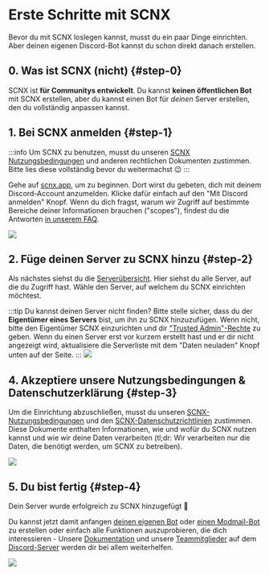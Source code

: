 # Erste Schritte mit SCNX

Bevor du mit SCNX loslegen kannst, musst du ein paar Dinge einrichten. Aber deinen eigenen Discord-Bot kannst du schon direkt danach erstellen.

## 0. Was ist SCNX (nicht) {#step-0}

SCNX ist **für Communitys entwickelt**. Du kannst __**keinen öffentlichen Bot**__ mit SCNX erstellen, aber du kannst einen Bot für
*deinen* Server erstellen, den du vollständig anpassen kannst.

## 1. Bei SCNX anmelden {#step-1}

:::info
Um SCNX zu benutzen, musst du unseren [SCNX Nutzungsbedingungen](https://scootk.it/scnx-tos) und anderen rechtlichen Dokumenten zustimmen. Bitte
lies diese vollständig bevor du weitermachst :wink:
:::

Gehe auf [scnx.app](https://scnx.app/de), um zu beginnen. Dort wirst du gebeten, dich mit deinem Discord-Account anzumelden. Klicke dafür einfach auf
den "Mit Discord anmelden" Knopf. Wenn du dich fragst, warum wir Zugriff auf bestimmte Bereiche deiner Informationen brauchen
("scopes"), findest du die Antworten [in unserem FAQ](/docs/scnx/account-and-billing/faq#discord-access).

![](@site/docs/assets/setup/setup-1.png)

## 2. Füge deinen Server zu SCNX hinzu {#step-2}

Als nächstes siehst du die [Serverübersicht](https://scnx.app/de/user/guilds). Hier siehst du alle Server, auf die du Zugriff hast.
Wähle den Server, auf welchem du SCNX einrichten möchtest.

:::tip Du kannst deinen Server nicht finden?
Bitte stelle sicher, dass du der **Eigentümer eines Servers** bist, um ihn zu SCNX hinzuzufügen. Wenn nicht, bitte den Eigentümer SCNX einzurichten
und dir ["Trusted Admin"-Rechte](/docs/scnx/guilds/trusted-admins) zu geben. Wenn du einen Server erst vor kurzem erstellt hast und er dir nicht angezeigt wird,
aktualisiere die Serverliste mit dem "Daten neuladen" Knopf unten auf der Seite.
:::
![](@site/docs/assets/setup/setup-2.png)

## 4. Akzeptiere unsere Nutzungsbedingungen & Datenschutzerklärung {#step-3}

Um die Einrichtung abzuschließen, musst du unseren [SCNX-Nutzungsbedingungen](https://scootk.it/scnx-tos)
und den [SCNX-Datenschutzrichtlinien](https://scootk.it/scnx-privacy) zustimmen. Diese Dokumente enthalten Informationen, wie und wofür du SCNX nutzen kannst
und wie wir deine Daten verarbeiten (tl;dr: Wir verarbeiten nur die Daten, die benötigt werden, um SCNX zu betreiben).

![](@site/docs/assets/setup/setup-4.png)

## 5. Du bist fertig {#step-4}

Dein Server wurde erfolgreich zu SCNX hinzugefügt :tada:

Du kannst jetzt damit anfangen [deinen eigenen Bot](/docs/custom-bot) oder [einen Modmail-Bot](/docs/modmail) zu erstellen oder einfach alle Funktionen auszuprobieren, die dich interessieren -
Unsere [Dokumentation](/) und unsere [Teammitglieder](https://scnx.app/help) auf dem [Discord-Server](https://scootk.it/dc) werden dir bei allem weiterhelfen.

![](@site/docs/assets/setup/setup-5.png)